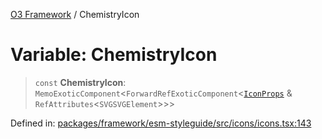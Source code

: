[O3 Framework](../API.md) / ChemistryIcon

# Variable: ChemistryIcon

> `const` **ChemistryIcon**: `MemoExoticComponent`\<`ForwardRefExoticComponent`\<[`IconProps`](../type-aliases/IconProps.md) & `RefAttributes`\<`SVGSVGElement`\>\>\>

Defined in: [packages/framework/esm-styleguide/src/icons/icons.tsx:143](https://github.com/habeshabro/openmrs-esm-core/blob/main/packages/framework/esm-styleguide/src/icons/icons.tsx#L143)
